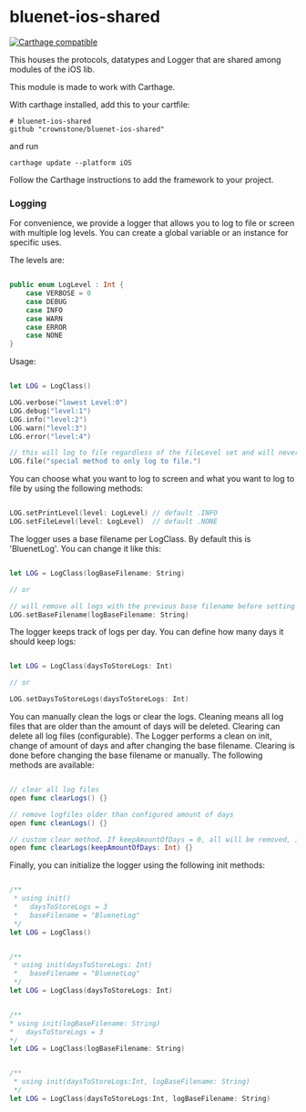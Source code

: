 # bluenet-ios-shared

[![Carthage compatible](https://img.shields.io/badge/Carthage-compatible-4BC51D.svg?style=flat)](https://github.com/Carthage/Carthage)

This houses the protocols, datatypes and Logger that are shared among modules of the iOS lib.

This module is made to work with Carthage. 

With carthage installed, add this to your cartfile:

```
# bluenet-ios-shared 
github "crownstone/bluenet-ios-shared"
```

and run

```
carthage update --platform iOS
```

Follow the Carthage instructions to add the framework to your project.

### Logging

For convenience, we provide a logger that allows you to log to file or screen with multiple log levels. You can create a global variable or an instance for specific uses.

The levels are:
```swift 

public enum LogLevel : Int {
    case VERBOSE = 0
    case DEBUG
    case INFO
    case WARN
    case ERROR
    case NONE
}

```

Usage:

```swift

let LOG = LogClass()

LOG.verbose("lowest Level:0")
LOG.debug("level:1")
LOG.info("level:2")
LOG.warn("level:3")
LOG.error("level:4")

// this will log to file regardless of the fileLevel set and will never log to screen.
LOG.file("special method to only log to file.")

```

You can choose what you want to log to screen and what you want to log to file by using the following methods:

```swift

LOG.setPrintLevel(level: LogLevel) // default .INFO
LOG.setFileLevel(level: LogLevel)  // default .NONE 

```

The logger uses a base filename per LogClass. By default this is 'BluenetLog'. You can change it like this:

```swift

let LOG = LogClass(logBaseFilename: String)

// or

// will remove all logs with the previous base filename before setting the new one
LOG.setBaseFilename(logBaseFilename: String)


```


The logger keeps track of logs per day. You can define how many days it should keep logs:

```swift

let LOG = LogClass(daysToStoreLogs: Int)

// or

LOG.setDaysToStoreLogs(daysToStoreLogs: Int)

```

You can manually clean the logs or clear the logs. Cleaning means all log files that are older than the amount of days will be deleted. Clearing can delete all log files (configurable). The Logger performs a clean on init, change of amount of days and after changing the base filename. Clearing is done before changing the base filename or manually. The following methods are available:

```swift

// clear all log files
open func clearLogs() {}

// remove logfiles older than configured amount of days
open func cleanLogs() {}

// custom clear method. If keepAmountOfDays = 0, all will be removed, if it is 3, the logs of the last 3 days will be kept.
open func clearLogs(keepAmountOfDays: Int) {}

```

Finally, you can initialize the logger using the following init methods:


```swift

/** 
 * using init() 
 *   daysToStoreLogs = 3
 *   baseFilename = "BluenetLog"
 */
let LOG = LogClass()


/** 
 * using init(daysToStoreLogs: Int)
 *   baseFilename = "BluenetLog"
 */
let LOG = LogClass(daysToStoreLogs: Int)


/** 
* using init(logBaseFilename: String) 
*   daysToStoreLogs = 3
*/
let LOG = LogClass(logBaseFilename: String)


/** 
 * using init(daysToStoreLogs:Int, logBaseFilename: String)
 */
let LOG = LogClass(daysToStoreLogs:Int, logBaseFilename: String)


```
